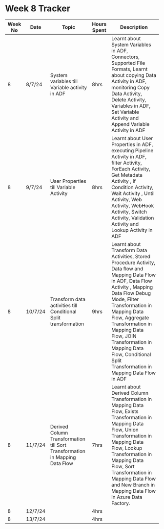 # Week 8 Tracker

| Week No | Date    | Topic                                   | Hours Spent | Description                                                                                                                                                                        |
| ------- | ------- | --------------------------------------- | ----------- | ---------------------------------------------------------------------------------------------------------------------------------------------------------------------------------- |
| 8       | 8/7/24 | System variables till Variable activity in ADF | 8hrs        | Learnt about System Variables in ADF, Connectors, Supported File Formats, Learnt about copying Data Activity in ADF, monitoring Copy Data Activity, Delete Activity, Variables in ADF, Set Variable Activity and Append Variable Activity in ADF |
| 8       | 9/7/24 |   User Properties till Variable Activity                                      | 8hrs        | Learnt about User Properties in ADF, executing Pipeline Activity in ADF, filter Activity, ForEach Activity, Get Metadata Activity , If Condition Activity, Wait Activity , Until Activity, Web Activity, WebHook Activity, Switch Activity,  Validation Activity and Lookup Activity in ADF
| 8       | 10/7/24 | Transform data activities till Conditional Split transformation                                        | 9hrs        |Learnt about Transform Data Activities, Stored Procedure Activity, Data flow and Mapping Data Flow in ADF, Data Flow Activity , Mapping Data Flow Debug Mode, Filter Transformation in Mapping Data Flow, Aggregate Transformation in Mapping Data Flow, JOIN Transformation in Mapping Data Flow, Conditional Split Transformation in Mapping Data Flow in ADF
| 8       | 11/7/24 |  Derived Column Transformation  till  Sort Transformation in Mapping Data Flow                                      | 7hrs        |Learnt about Derived Column Transformation in Mapping Data Flow, Exists Transformation in Mapping Data Flow, Union Transformation in Mapping Data Flow, Lookup Transformation in Mapping Data Flow, Sort Transformation in Mapping Data Flow and New Branch in Mapping Data Flow in Azure Data Factory.
| 8       | 12/7/24 |                                         | 4hrs        |
| 8       | 13/7/24  |                                         | 4hrs        |
